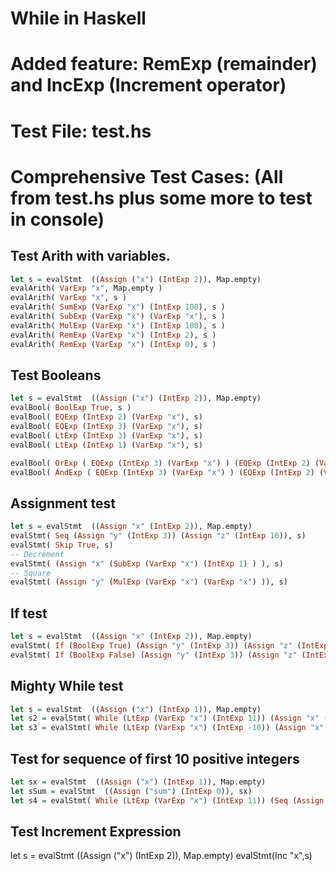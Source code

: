 # While in Haskell

# Added feature: RemExp (remainder) and IncExp (Increment operator)

# Test File: test.hs

# Comprehensive Test Cases: (All from test.hs plus some more to test in console)

## Test Arith with variables.
```haskell
let s = evalStmt  ((Assign ("x") (IntExp 2)), Map.empty)
evalArith( VarExp "x", Map.empty )
evalArith( VarExp "x", s )
evalArith( SumExp (VarExp "x") (IntExp 100), s )
evalArith( SubExp (VarExp "x") (VarExp "x"), s )
evalArith( MulExp (VarExp "x") (IntExp 100), s )
evalArith( RemExp (VarExp "x") (IntExp 2), s )
evalArith( RemExp (VarExp "x") (IntExp 0), s )
```

## Test Booleans
```haskell
let s = evalStmt  ((Assign ("x") (IntExp 2)), Map.empty)
evalBool( BoolExp True, s )
evalBool( EQExp (IntExp 2) (VarExp "x"), s)
evalBool( EQExp (IntExp 3) (VarExp "x"), s)
evalBool( LtExp (IntExp 3) (VarExp "x"), s)
evalBool( LtExp (IntExp 1) (VarExp "x"), s)

evalBool( OrExp ( EQExp (IntExp 3) (VarExp "x") ) (EQExp (IntExp 2) (VarExp "x") ), s)
evalBool( AndExp ( EQExp (IntExp 3) (VarExp "x") ) (EQExp (IntExp 2) (VarExp "x") ), s)
```

## Assignment test 
```haskell
let s = evalStmt  ((Assign "x" (IntExp 2)), Map.empty)
evalStmt( Seq (Assign "y" (IntExp 3)) (Assign "z" (IntExp 10)), s)
evalStmt( Skip True, s)
-- Decrement
evalStmt( (Assign "x" (SubExp (VarExp "x") (IntExp 1) ) ), s)
-- Square
evalStmt( (Assign "y" (MulExp (VarExp "x") (VarExp "x") )), s)
```
## If test
```haskell
let s = evalStmt  ((Assign "x" (IntExp 2)), Map.empty)
evalStmt( If (BoolExp True) (Assign "y" (IntExp 3)) (Assign "z" (IntExp 10)), s )
evalStmt( If (BoolExp False) (Assign "y" (IntExp 3)) (Assign "z" (IntExp 10)), s )
```

## Mighty While test
```haskell
let s = evalStmt  ((Assign ("x") (IntExp 1)), Map.empty)
let s2 = evalStmt( While (LtExp (VarExp "x") (IntExp 11)) (Assign "x" ( SumExp (VarExp "x") (IntExp 1) )), s)
let s3 = evalStmt( While (LtExp (VarExp "x") (IntExp -10)) (Assign "x" ( SumExp (VarExp "x") (IntExp 1) )), s)
```

## Test for sequence of first 10 positive integers
```haskell
let sx = evalStmt  ((Assign ("x") (IntExp 1)), Map.empty)
let sSum = evalStmt  ((Assign ("sum") (IntExp 0)), sx)
let s4 = evalStmt( While (LtExp (VarExp "x") (IntExp 11)) (Seq (Assign "sum" (SumExp (VarExp "x") (VarExp "sum"))) (Assign "x" ( SumExp (VarExp "x") (IntExp 1) )) ), sSum)
```
## Test Increment Expression
let s = evalStmt  ((Assign ("x") (IntExp 2)), Map.empty)
evalStmt(Inc "x",s)

